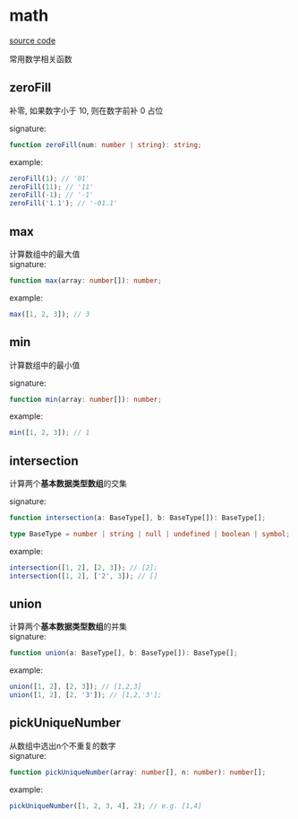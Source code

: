 # math

[source code](https://github.com/CiroLee/utils-gear/blob/main/src/math.ts)

常用数学相关函数

## zeroFill

补零, 如果数字小于 10, 则在数字前补 0 占位

signature:

```typescript
function zeroFill(num: number | string): string;
```

example:

```typescript
zeroFill(1); // '01'
zeroFill(11); // '11'
zeroFill(-1); // '-1'
zeroFill('1.1'); // '-01.1'
```

## max

计算数组中的最大值  
signature:

```typescript
function max(array: number[]): number;
```

example:

```typescript
max([1, 2, 3]); // 3
```

## min

计算数组中的最小值

signature:

```typescript
function min(array: number[]): number;
```

example:

```typescript
min([1, 2, 3]); // 1
```

## intersection

计算两个**基本数据类型数组**的交集

signature:

```typescript
function intersection(a: BaseType[], b: BaseType[]): BaseType[];
```

```typescript
type BaseType = number | string | null | undefined | boolean | symbol;
```

example:

```typescript
intersection([1, 2], [2, 3]); // [2];
intersection([1, 2], ['2', 3]); // []
```

## union

计算两个**基本数据类型数组**的并集  
signature:

```typescript
function union(a: BaseType[], b: BaseType[]): BaseType[];
```

example:

```typescript
union([1, 2], [2, 3]); // [1,2,3]
union([1, 2], [2, '3']); // [1,2,'3'];
```

## pickUniqueNumber

从数组中选出n个不重复的数字  
signature:

```typescript
function pickUniqueNumber(array: number[], n: number): number[];
```

example:

```typescript
pickUniqueNumber([1, 2, 3, 4], 2); // e.g. [1,4]
```

